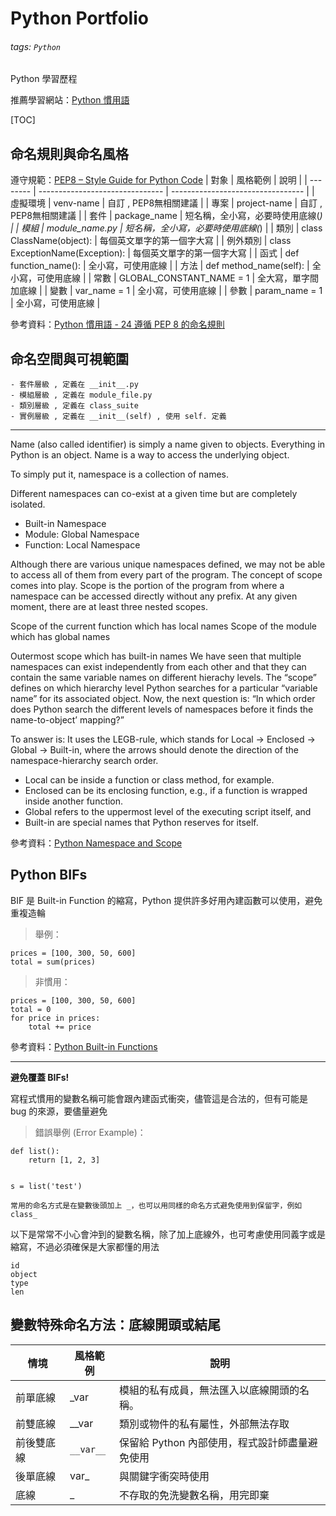 # Python Portfolio

###### tags: `Python`

Python 學習歷程

推薦學習網站：[Python 慣用語](http://seanlin.logdown.com/)

[TOC]

## 命名規則與命名風格
遵守規範：[PEP8 – Style Guide for Python Code](https://peps.python.org/pep-0008/)
| 對象     | 風格範例                        | 說明                              |
| -------- | ------------------------------- | --------------------------------- |
| 虛擬環境 | venv-name                       | 自訂 , PEP8無相關建議             |
| 專案     | project-name                    | 自訂 , PEP8無相關建議             |
| 套件     | package_name                    | 短名稱，全小寫，必要時使用底線(_) |
| 模組     | module_name.py                  | 短名稱，全小寫，必要時使用底線(_) |
| 類別     | class ClassName(object):        | 每個英文單字的第一個字大寫        |
| 例外類別 | class ExceptionName(Exception): | 每個英文單字的第一個字大寫        |
| 函式     | def function_name():            | 全小寫，可使用底線                |
| 方法     | def method_name(self):          | 全小寫，可使用底線                |
| 常數     | GLOBAL_CONSTANT_NAME = 1        | 全大寫，單字間加底線              |
| 變數     | var_name = 1                    | 全小寫，可使用底線                |
| 參數     | param_name = 1                  | 全小寫，可使用底線                |

參考資料：[Python 慣用語 - 24 遵循 PEP 8 的命名規則](http://seanlin.logdown.com/posts/238789-python-idioms-24-pep-8-naming-convension)

## 命名空間與可視範圍
```
- 套件層級 , 定義在 __init__.py
- 模組層級 , 定義在 module_file.py
- 類別層級 , 定義在 class_suite
- 實例層級 , 定義在 __init__(self) , 使用 self. 定義
```

---

Name (also called identifier) is simply a name given to objects. Everything in Python is an object. Name is a way to access the underlying object.

To simply put it, namespace is a collection of names.

Different namespaces can co-exist at a given time but are completely isolated.

- Built-in Namespace
- Module: Global Namespace
- Function: Local Namespace

Although there are various unique namespaces defined, we may not be able to access all of them from every part of the program. The concept of scope comes into play. Scope is the portion of the program from where a namespace can be accessed directly without any prefix. At any given moment, there are at least three nested scopes.

Scope of the current function which has local names
Scope of the module which has global names

Outermost scope which has built-in names
We have seen that multiple namespaces can exist independently from each other and that they can contain the same variable names on different hierachy levels. The “scope” defines on which hierarchy level Python searches for a particular “variable name” for its associated object. Now, the next question is: “In which order does Python search the different levels of namespaces before it finds the name-to-object’ mapping?”

To answer is: It uses the LEGB-rule, which stands for Local -> Enclosed -> Global -> Built-in, where the arrows should denote the direction of the namespace-hierarchy search order.

- Local can be inside a function or class method, for example.
- Enclosed can be its enclosing function, e.g., if a function is wrapped inside another function.
- Global refers to the uppermost level of the executing script itself, and
- Built-in are special names that Python reserves for itself.

參考資料：[Python Namespace and Scope](https://www.programiz.com/python-programming/namespace)

## Python BIFs

BIF 是 Built-in Function 的縮寫，Python 提供許多好用內建函數可以使用，避免重複造輪

> 舉例：

```python=
prices = [100, 300, 50, 600]
total = sum(prices)
```

> 非慣用：
```python=
prices = [100, 300, 50, 600]
total = 0
for price in prices:
    total += price
```

參考資料：[Python Built-in Functions](https://docs.python.org/3/library/functions.html)

---

**避免覆蓋 BIFs!**

寫程式慣用的變數名稱可能會跟內建函式衝突，儘管這是合法的，但有可能是 bug 的來源，要儘量避免

> 錯誤舉例 (Error Example)：
```python=
def list():
    return [1, 2, 3]


s = list('test')
```

```
常用的命名方式是在變數後頭加上 _，也可以用同樣的命名方式避免使用到保留字，例如 class_
```

以下是常常不小心會沖到的變數名稱，除了加上底線外，也可考慮使用同義字或是縮寫，不過必須確保是大家都懂的用法
```python=
id
object
type
len
```

## 變數特殊命名方法：底線開頭或結尾

|   情境   | 風格範例                        | 說明                              |
| -------- | ------------------------------- | --------------------------------- |
| 前單底線 | _var                       | 模組的私有成員，無法匯入以底線開頭的名稱。
| 前雙底線 | __var | 類別或物件的私有屬性，外部無法存取 |
| 前後雙底線 | ```__var__``` | 保留給 Python 內部使用，程式設計師盡量避免使用
| 後單底線 | var_  | 與關鍵字衝突時使用     |
| 底線     | _     | 不存取的免洗變數名稱，用完即棄      |